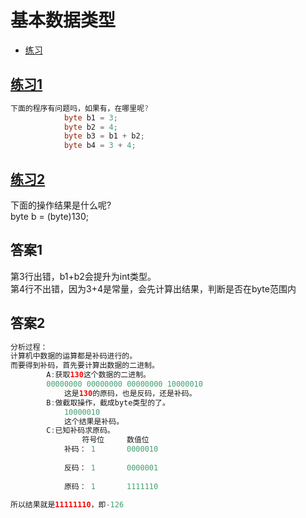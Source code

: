 # 基本数据类型
  - [练习](#练习)
  
  
  



## [练习1](#答案1)
```java
下面的程序有问题吗，如果有，在哪里呢?
			byte b1 = 3;
			byte b2 = 4;
			byte b3 = b1 + b2;
			byte b4 = 3 + 4;
 ```
 
## [练习2](#答案2)
下面的操作结果是什么呢?  
byte b = (byte)130;
 
 
## 答案1
第3行出错，b1+b2会提升为int类型。  
第4行不出错，因为3+4是常量，会先计算出结果，判断是否在byte范围内


## 答案2
```java
分析过程：
计算机中数据的运算都是补码进行的。
而要得到补码，首先要计算出数据的二进制。
		A:获取130这个数据的二进制。
		00000000 00000000 00000000 10000010
			这是130的原码，也是反码，还是补码。
		B:做截取操作，截成byte类型的了。
			10000010 
			这个结果是补码。
		C:已知补码求原码。
				符号位		数值位
			补码：	1		0000010
			
			反码：	1		0000001
			
			原码：	1		1111110
			
所以结果就是11111110，即-126
```

